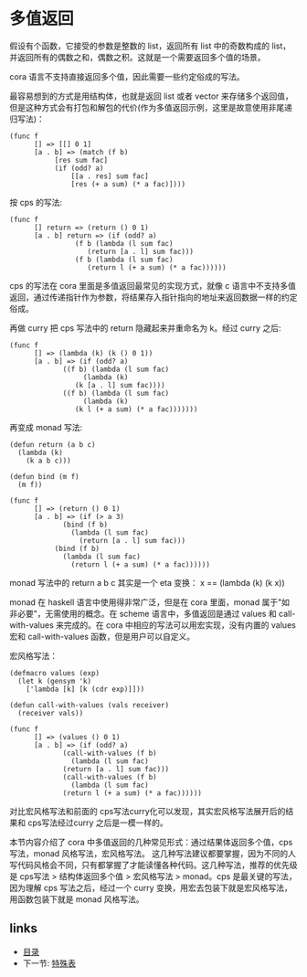# 多值返回

假设有个函数，它接受的参数是整数的 list，返回所有 list 中的奇数构成的 list，并返回所有的偶数之和，偶数之积。这就是一个需要返回多个值的场景。

cora 语言不支持直接返回多个值，因此需要一些约定俗成的写法。

最容易想到的方式是用结构体，也就是返回 list 或者 vector 来存储多个返回值，但是这种方式会有打包和解包的代价(作为多值返回示例，这里是故意使用非尾递归写法)：

```
(func f
      [] => [[] 0 1]
      [a . b] => (match (f b)
		   [res sum fac]
		   (if (odd? a)
		       [[a . res] sum fac]
		       [res (+ a sum) (* a fac)])))
```

按 cps 的写法:

```
(func f
      [] return => (return () 0 1)
      [a . b] return => (if (odd? a)
			    (f b (lambda (l sum fac)
				   (return [a . l] sum fac)))
			    (f b (lambda (l sum fac)
				   (return l (+ a sum) (* a fac))))))
```

cps 的写法在 cora 里面是多值返回最常见的实现方式，就像 c 语言中不支持多值返回，通过传递指针作为参数，将结果存入指针指向的地址来返回数据一样的约定俗成。

再做 curry 把 cps 写法中的 return 隐藏起来并重命名为 k。经过 curry 之后:

```
(func f
      [] => (lambda (k) (k () 0 1))
      [a . b] => (if (odd? a)
		     ((f b) (lambda (l sum fac)
			      (lambda (k)
				(k [a . l] sum fac))))
		     ((f b) (lambda (l sum fac)
			      (lambda (k)
				(k l (+ a sum) (* a fac)))))))
```

再变成 monad 写法:

```
(defun return (a b c)
  (lambda (k)
    (k a b c)))

(defun bind (m f)
  (m f))

(func f
      [] => (return () 0 1)
      [a . b] => (if (> a 3)
		     (bind (f b)
			   (lambda (l sum fac)
			     (return [a . l] sum fac)))
		   (bind (f b)
			 (lambda (l sum fac)
			   (return l (+ a sum) (* a fac))))))
```

monad 写法中的 return a b c 其实是一个 eta 变换： x == (lambda (k) (k x))

monad 在 haskell 语言中使用得非常广泛，但是在 cora 里面，monad 属于"如非必要"，无需使用的概念。在 scheme 语言中，多值返回是通过 values 和 call-with-values 来完成的。在 cora 中相应的写法可以用宏实现，没有内置的 values 宏和 call-with-values 函数，但是用户可以自定义。

宏风格写法：

```
(defmacro values (exp)
  (let k (gensym 'k)
    ['lambda [k] [k (cdr exp)]]))
	
(defun call-with-values (vals receiver)
  (receiver vals))

(func f
	  [] => (values () 0 1)
	  [a . b] => (if (odd? a)
			 (call-with-values (f b)
			   (lambda (l sum fac)
			 (return [a . l] sum fac)))
			 (call-with-values (f b)
			   (lambda (l sum fac)
			 (return l (+ a sum) (* a fac))))))
```

对比宏风格写法和前面的 cps写法curry化可以发现，其实宏风格写法展开后的结果和 cps写法经过curry 之后是一模一样的。

本节内容介绍了 cora 中多值返回的几种常见形式：通过结果体返回多个值，cps写法，monad 风格写法，宏风格写法。
这几种写法建议都要掌握，因为不同的人写代码风格会不同，只有都掌握了才能读懂各种代码。这几种写法，推荐的优先级是 cps写法 > 结构体返回多个值 > 宏风格写法 > monad。cps 是最关键的写法，因为理解 cps 写法之后，经过一个 curry 变换，用宏去包装下就是宏风格写法，用函数包装下就是 monad 风格写法。

## links
   * [目录](<SUMMARY.md>)
   * 下一节: [特殊表](<07.0.md>)
